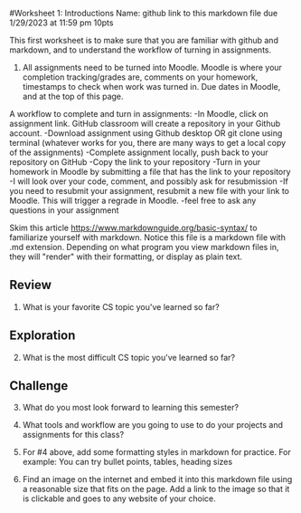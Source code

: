 #Worksheet 1: Introductions
Name:
github link to this markdown file due 1/29/2023 at 11:59 pm
10pts

This first worksheet is to make sure that you are familiar with github and markdown, and to understand the workflow of turning in assignments.
1. All assignments need to be turned into Moodle. Moodle is where your completion tracking/grades are, comments on your homework, timestamps to check when work was turned in. Due dates in Moodle, and at the top of this page.

A workflow to complete and turn in assignments:
-In Moodle, click on assignment link. GitHub classroom will create a repository in your Github account.
-Download assignment using Github desktop OR git clone using terminal (whatever works for you, there are many ways to get a local copy of the assignments)
-Complete assignment locally, push back to your repository on GitHub
-Copy the link to your repository
-Turn in your homework in Moodle by submitting a file that has the link to your repository
-I will look over your code, comment, and possibly ask for resubmission
-If you need to resubmit your assignment, resubmit a new file with your link to Moodle. This will trigger a regrade in Moodle.
-feel free to ask any questions in your assignment

Skim this article https://www.markdownguide.org/basic-syntax/ to familiarize yourself with markdown. Notice this file is a markdown file with .md extension. Depending on what program you view markdown files in, they will "render" with their formatting, or display as plain text.


## Review
1. What is your favorite CS topic you've learned so far?

## Exploration
2. What is the most difficult CS topic you've learned so far?

## Challenge
3. What do you most look forward to learning this semester?

4. What tools and workflow are you going to use to do your projects and assignments for this class?
5. For #4 above, add some formatting styles in markdown for practice. For example: You can try bullet points, tables, heading sizes
6. Find an image on the internet and embed it into this markdown file using a reasonable size that fits on the page. Add a link to the image so that it is clickable and goes to any website of your choice.
